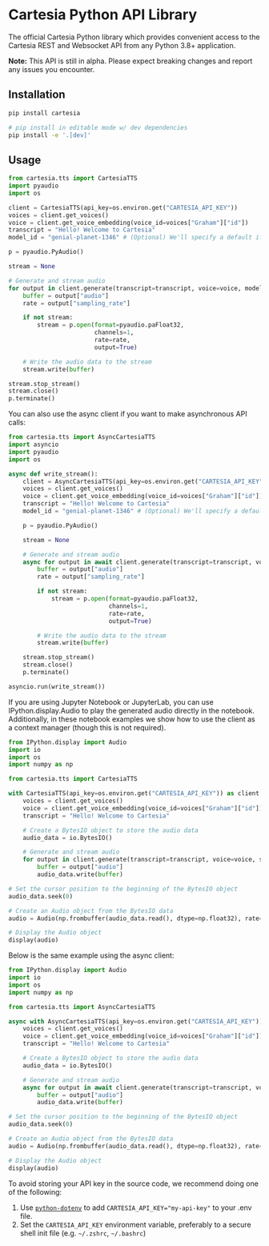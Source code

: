 # Cartesia Python API Library
The official Cartesia Python library which provides convenient access to the Cartesia REST and Websocket API from any Python 3.8+ application.

**Note:** This API is still in alpha. Please expect breaking changes and report any issues you encounter.

## Installation
```bash
pip install cartesia

# pip install in editable mode w/ dev dependencies
pip install -e '.[dev]'
```

## Usage
```python
from cartesia.tts import CartesiaTTS
import pyaudio
import os

client = CartesiaTTS(api_key=os.environ.get("CARTESIA_API_KEY"))
voices = client.get_voices()
voice = client.get_voice_embedding(voice_id=voices["Graham"]["id"])
transcript = "Hello! Welcome to Cartesia"
model_id = "genial-planet-1346" # (Optional) We'll specify a default if you don't have a specific model in mind

p = pyaudio.PyAudio()

stream = None

# Generate and stream audio
for output in client.generate(transcript=transcript, voice=voice, model_id=model_id, stream=True):
    buffer = output["audio"]
    rate = output["sampling_rate"]

    if not stream:
        stream = p.open(format=pyaudio.paFloat32,
                        channels=1,
                        rate=rate,
                        output=True)

    # Write the audio data to the stream
    stream.write(buffer)

stream.stop_stream()
stream.close()
p.terminate()
```

You can also use the async client if you want to make asynchronous API calls:
```python
from cartesia.tts import AsyncCartesiaTTS
import asyncio
import pyaudio
import os

async def write_stream():
    client = AsyncCartesiaTTS(api_key=os.environ.get("CARTESIA_API_KEY"))
    voices = client.get_voices()
    voice = client.get_voice_embedding(voice_id=voices["Graham"]["id"])
    transcript = "Hello! Welcome to Cartesia"
    model_id = "genial-planet-1346" # (Optional) We'll specify a default if you don't have a specific model in mind

    p = pyaudio.PyAudio()

    stream = None

    # Generate and stream audio
    async for output in await client.generate(transcript=transcript, voice=voice, model_id=model_id, stream=True):
        buffer = output["audio"]
        rate = output["sampling_rate"]

        if not stream:
            stream = p.open(format=pyaudio.paFloat32,
                            channels=1,
                            rate=rate,
                            output=True)

        # Write the audio data to the stream
        stream.write(buffer)

    stream.stop_stream()
    stream.close()
    p.terminate()

asyncio.run(write_stream())
```

If you are using Jupyter Notebook or JupyterLab, you can use IPython.display.Audio to play the generated audio directly in the notebook.
Additionally, in these notebook examples we show how to use the client as a context manager (though this is not required).

```python
from IPython.display import Audio
import io
import os
import numpy as np

from cartesia.tts import CartesiaTTS

with CartesiaTTS(api_key=os.environ.get("CARTESIA_API_KEY")) as client:
    voices = client.get_voices()
    voice = client.get_voice_embedding(voice_id=voices["Graham"]["id"])
    transcript = "Hello! Welcome to Cartesia"

    # Create a BytesIO object to store the audio data
    audio_data = io.BytesIO()

    # Generate and stream audio
    for output in client.generate(transcript=transcript, voice=voice, stream=True):
        buffer = output["audio"]
        audio_data.write(buffer)

# Set the cursor position to the beginning of the BytesIO object
audio_data.seek(0)

# Create an Audio object from the BytesIO data
audio = Audio(np.frombuffer(audio_data.read(), dtype=np.float32), rate=output["sampling_rate"])

# Display the Audio object
display(audio)
```

Below is the same example using the async client:
```python
from IPython.display import Audio
import io
import os
import numpy as np

from cartesia.tts import AsyncCartesiaTTS

async with AsyncCartesiaTTS(api_key=os.environ.get("CARTESIA_API_KEY")) as client:
    voices = client.get_voices()
    voice = client.get_voice_embedding(voice_id=voices["Graham"]["id"])
    transcript = "Hello! Welcome to Cartesia"

    # Create a BytesIO object to store the audio data
    audio_data = io.BytesIO()

    # Generate and stream audio
    async for output in await client.generate(transcript=transcript, voice=voice, stream=True):
        buffer = output["audio"]
        audio_data.write(buffer)

# Set the cursor position to the beginning of the BytesIO object
audio_data.seek(0)

# Create an Audio object from the BytesIO data
audio = Audio(np.frombuffer(audio_data.read(), dtype=np.float32), rate=output["sampling_rate"])

# Display the Audio object
display(audio)
```

To avoid storing your API key in the source code, we recommend doing one of the following:
1. Use [`python-dotenv`](https://pypi.org/project/python-dotenv/) to add `CARTESIA_API_KEY="my-api-key"` to your .env file. 
1. Set the `CARTESIA_API_KEY` environment variable, preferably to a secure shell init file (e.g. `~/.zshrc`, `~/.bashrc`)
